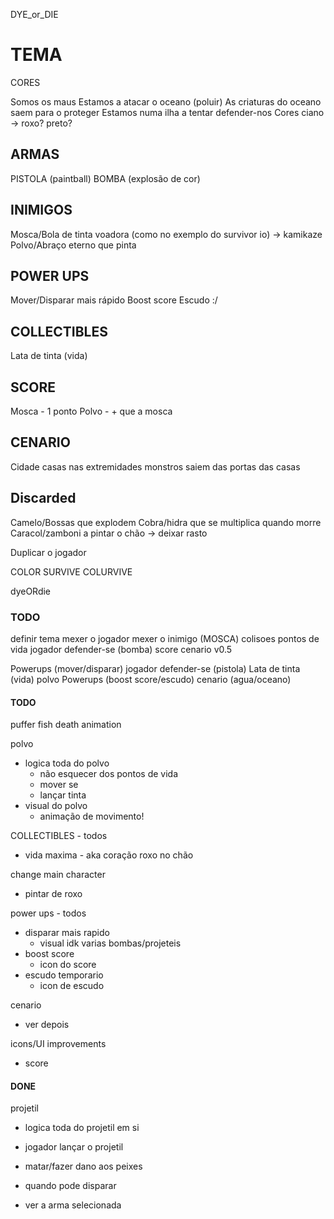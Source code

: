 DYE_or_DIE
# TEMA
CORES 

Somos os maus
Estamos a atacar o oceano (poluir)
As criaturas do oceano saem para o proteger
Estamos numa ilha a tentar defender-nos
Cores ciano -> roxo? preto?

## ARMAS 
PISTOLA (paintball)
BOMBA (explosão de cor)

## INIMIGOS
Mosca/Bola de tinta voadora (como no exemplo do survivor io) -> kamikaze
Polvo/Abraço eterno que pinta 

## POWER UPS
Mover/Disparar mais rápido
Boost score
Escudo :/

## COLLECTIBLES
Lata de tinta (vida)

## SCORE
Mosca - 1 ponto
Polvo - + que a mosca

## CENARIO
Cidade
casas nas extremidades
monstros saiem das portas das casas


## Discarded
Camelo/Bossas que explodem
Cobra/hidra que se multiplica quando morre
Caracol/zamboni a pintar o chão -> deixar rasto 

Duplicar o jogador

COLOR SURVIVE
COLURVIVE

dyeORdie

### TODO
definir tema
mexer o jogador
mexer o inimigo (MOSCA)
colisoes
pontos de vida
jogador defender-se (bomba)
score
cenario v0.5

Powerups (mover/disparar)
jogador defender-se (pistola)
Lata de tinta (vida)
polvo
Powerups (boost score/escudo)
cenario (agua/oceano)


#### TODO

puffer fish death animation

polvo
- logica toda do polvo
    - não esquecer dos pontos de vida
    - mover se
    - lançar tinta
- visual do polvo
    - animação de movimento!

COLLECTIBLES - todos
- vida maxima - aka coração roxo no chão

change main character
- pintar de roxo

power ups - todos
- disparar mais rapido
    - visual idk varias bombas/projeteis
- boost score
    - icon do score
- escudo temporario
    - icon de escudo

cenario
- ver depois

icons/UI improvements
- score

#### DONE
projetil
- logica toda do projetil em si
- jogador lançar o projetil
- matar/fazer dano aos peixes


- quando pode disparar
- ver a arma selecionada
